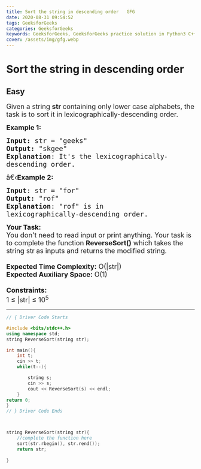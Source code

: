 ```yaml
---
title: Sort the string in descending order   GFG
date: 2020-08-31 09:54:52
tags: GeeksforGeeks
categories: GeeksforGeeks
keywords: GeeksforGeeks, GeeksforGeeks practice solution in Python3 C++ Java, Sort the string in descending order - GFG solution
cover: /assets/img/gfg.webp
---
```



# Sort the string in descending order
## Easy
<div class="problem-statement">
                <p></p><p><span style="font-size:18px">Given a string <strong>str&nbsp;</strong>containing only lower case alphabets, the task is to sort it in lexicographically-descending order. </span></p>

<p><span style="font-size:18px"><strong>Example 1:</strong></span></p>

<pre><span style="font-size:18px"><strong>Input: </strong>str = "geeks"
<strong>Output:</strong> "skgee"
<strong>Explanation</strong>: It's the lexicographically</span>-
<span style="font-size:18px">descending order.</span>
</pre>

<p><span style="font-size:18px">â€‹<strong>Example 2:</strong></span></p>

<pre><span style="font-size:18px"><strong>Input</strong>: str = "for"
<strong>Output:</strong> "rof"
<strong>Explanation</strong>: "rof" is in
lexicographically-descending order.</span>
</pre>

<p><span style="font-size:18px"><strong>Your Task:&nbsp;&nbsp;</strong><br>
You don't need to read input or print anything. Your task is to complete the function&nbsp;<strong>ReverseSort()</strong>&nbsp;which takes the string str<strong>&nbsp;</strong>as inputs and returns the modified string.<br>
<br>
<strong>Expected Time Complexity:</strong>&nbsp;O(|str|)<br>
<strong>Expected Auxiliary Space:</strong>&nbsp;O(1)<br>
<br>
<strong>Constraints:</strong><br>
1 ≤ |str| ≤ 10<sup>5</sup></span></p>
 <p></p>
            </div>

---




```cpp
// { Driver Code Starts

#include <bits/stdc++.h>
using namespace std;
string ReverseSort(string str);

int main(){
    int t;
    cin >> t;
    while(t--){

        string s;
        cin >> s;
        cout << ReverseSort(s) << endl;
    }
return 0;
}
// } Driver Code Ends



string ReverseSort(string str){
    //complete the function here
    sort(str.rbegin(), str.rend());
    return str;
    
}
```
